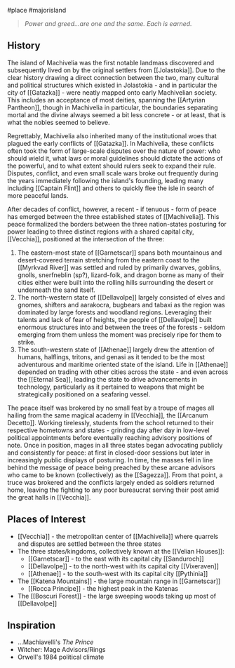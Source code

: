 #place #majorisland

> _Power and greed...are one and the same. Each is earned._
## History
The island of Machivelia was the first notable landmass discovered and subsequently lived on by the original settlers from [[Jolastokia]]. Due to the clear history drawing a direct connection between the two, many cultural and political structures which existed in Jolastokia - and in particular the city of [[Gatazka]] - were neatly mapped onto early Machivelian society. This includes an acceptance of most deities, spanning the [[Artyrian Pantheon]], though in Machivelia in particular, the boundaries separating mortal and the divine always seemed a bit less concrete - or at least, that is what the nobles seemed to believe.

Regrettably, Machivelia also inherited many of the institutional woes that plagued the early conflicts of [[Gatazka]]. In Machivelia, these conflicts often took the form of large-scale disputes over the nature of power: who should wield it, what laws or moral guidelines should dictate the actions of the powerful, and to what extent should rulers seek to expand their rule. Disputes, conflict, and even small scale wars broke out frequently during the years immediately following the island's founding, leading many including [[Captain Flint]] and others to quickly flee the isle in search of more peaceful lands. 

After decades of conflict, however, a recent - if tenuous - form of peace has emerged between the three established states of [[Machivelia]]. This peace formalized the borders between the three nation-states posturing for power leading to three distinct regions with a shared capital city, [[Vecchia]], positioned at the intersection of the three:
1. The eastern-most state of [[Garnetscar]] spans both mountainous and desert-covered terrain stretching from the eastern coast to the [[Myrkvad River]] was settled and ruled by primarily dwarves, goblins, gnolls, snerfneblin (sp?), lizard-folk, and dragon borne as many of their cities either were built into the rolling hills surrounding the desert or underneath the sand itself. 
2. The north-western state of [[Dellavolpe]] largely consisted of elves and gnomes, shifters and aarakocra, bugbears and tabaxi as the region was dominated by large forests and woodland regions. Leveraging their talents and lack of fear of heights, the people of [[Dellavolpe]] built enormous structures into and between the trees of the forests - seldom emerging from them unless the moment was precisely ripe for them to strike.
3. The south-western state of [[Athenae]] largely drew the attention of humans, halflings, tritons, and genasi as it tended to be the most adventurous and maritime oriented state of the island. Life in [[Athenae]] depended on trading with other cities across the state - and even across the [[Eternal Sea]], leading the state to drive advancements in technology, particularly as it pertained to weapons that might be strategically positioned on a seafaring vessel. 

The peace itself was brokered by no small feat by a troupe of mages all hailing from the same magical academy in [[Vecchia]], the [[Arcanum Decetto]]. Working tirelessly, students from the school returned to their respective hometowns and states - grinding day after day in low-level political appointments before eventually reaching advisory positions of note. Once in position, mages in all three states began advocating publicly and consistently for peace: at first in closed-door sessions but later in increasingly public displays of posturing. In time, the masses fell in line behind the message of peace being preached by these arcane advisors who came to be known (collectively) as the [[Sagezza]]. From that point, a truce was brokered and the conflicts largely ended as soldiers returned home, leaving the fighting to any poor bureaucrat serving their post amid the great halls in [[Vecchia]].
## Places of Interest
- [[Vecchia]] - the metropolitan center of [[Machivelia]] where quarrels and disputes are settled between the three states
- The three states/kingdoms, collectively known at the [[Velian Houses]]:
	- [[Garnetscar]] - to the east with its capital city [[Sanduroch]]
	- [[Dellavolpe]] - to the north-west with its capital city [[Vixeraven]]
	- [[Athenae]] - to the south-west with its capital city [[Pythinia]]
- The [[Katena Mountains]] - the large mountain range in [[Garnetscar]]
	- [[Rocca Principe]] - the highest peak in the Katenas
- The [[Boscuri Forest]] - the large sweeping woods taking up most of [[Dellavolpe]]
## Inspiration
- ...Machiavelli's _The Prince_
-  Witcher: Mage Advisors/Rings
- Orwell's 1984 political climate
